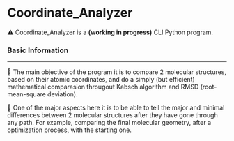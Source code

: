 # Coordinate_Analyzer
⚠️ Coordinate_Analyzer is a **(working in progress)** CLI Python program.  

### Basic Information  
***
:dart: The main objective of the program it is to compare 2 molecular structures, based on their atomic coordinates, and do a simply (but efficient) mathematical comparasion througout Kabsch algorithm and RMSD (root-mean-square deviation).  

:dart: One of the major aspects here it is to be able to tell the major and minimal differences between 2 molecular structures after they have gone through any path. For example, comparing the final molecular geometry, after a optimization process, with the starting one. 



